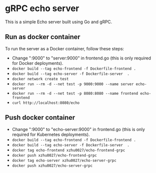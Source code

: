 # gRPC echo server

This is a simple Echo server built using Go and gRPC.

## Run as docker container 
To run the server as a Docker container, follow these steps:
- Change ":9000" to "server:9000" in frontend.go (this is only required for Docker deployments).
- `docker build --tag echo-frontend -f Dockerfile-frontend .`
- `docker build --tag echo-server -f Dockerfile-server  .`
- `docker network create test`
- `docker run --rm -d --net test -p 9000:9000 --name server echo-server`
- `docker run --rm -d --net test -p 8080:8080 --name frontend echo-frontend`
- `curl http://localhost:8080/echo`

## Push docker container
- Change ":9000" to "echo-server:9000" in frontend.go (this is only required for Kubernetes deployments).
- `docker build --tag echo-frontend -f Dockerfile-frontend .`
- `docker build --tag echo-server -f Dockerfile-server  .`
- `docker tag echo-frontend xzhu0027/echo-frontend-grpc`
- `docker push xzhu0027/echo-frontend-grpc`
- `docker tag echo-server xzhu0027/echo-server-grpc`
- `docker push xzhu0027/echo-server-grpc`

